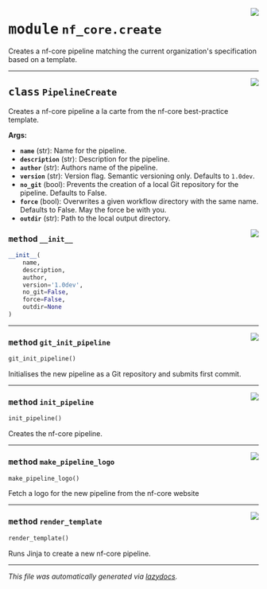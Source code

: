 <!-- markdownlint-disable -->

<a href="../../../../../../tools/nf_core/create.py#L0"><img align="right" style="float:right;" src="https://img.shields.io/badge/-source-cccccc?style=flat-square"></a>

# <kbd>module</kbd> `nf_core.create`

Creates a nf-core pipeline matching the current organization's specification based on a template.

---

<a href="../../../../../../tools/nf_core/create.py#L20"><img align="right" style="float:right;" src="https://img.shields.io/badge/-source-cccccc?style=flat-square"></a>

## <kbd>class</kbd> `PipelineCreate`

Creates a nf-core pipeline a la carte from the nf-core best-practice template.

**Args:**

- <b>`name`</b> (str): Name for the pipeline.
- <b>`description`</b> (str): Description for the pipeline.
- <b>`author`</b> (str): Authors name of the pipeline.
- <b>`version`</b> (str): Version flag. Semantic versioning only. Defaults to `1.0dev`.
- <b>`no_git`</b> (bool): Prevents the creation of a local Git repository for the pipeline. Defaults to False.
- <b>`force`</b> (bool): Overwrites a given workflow directory with the same name. Defaults to False. May the force be with you.
- <b>`outdir`</b> (str): Path to the local output directory.

<a href="../../../../../../tools/nf_core/create.py#L34"><img align="right" style="float:right;" src="https://img.shields.io/badge/-source-cccccc?style=flat-square"></a>

### <kbd>method</kbd> `__init__`

```python
__init__(
    name,
    description,
    author,
    version='1.0dev',
    no_git=False,
    force=False,
    outdir=None
)
```

---

<a href="../../../../../../tools/nf_core/create.py#L166"><img align="right" style="float:right;" src="https://img.shields.io/badge/-source-cccccc?style=flat-square"></a>

### <kbd>method</kbd> `git_init_pipeline`

```python
git_init_pipeline()
```

Initialises the new pipeline as a Git repository and submits first commit.

---

<a href="../../../../../../tools/nf_core/create.py#L48"><img align="right" style="float:right;" src="https://img.shields.io/badge/-source-cccccc?style=flat-square"></a>

### <kbd>method</kbd> `init_pipeline`

```python
init_pipeline()
```

Creates the nf-core pipeline.

---

<a href="../../../../../../tools/nf_core/create.py#L145"><img align="right" style="float:right;" src="https://img.shields.io/badge/-source-cccccc?style=flat-square"></a>

### <kbd>method</kbd> `make_pipeline_logo`

```python
make_pipeline_logo()
```

Fetch a logo for the new pipeline from the nf-core website

---

<a href="../../../../../../tools/nf_core/create.py#L65"><img align="right" style="float:right;" src="https://img.shields.io/badge/-source-cccccc?style=flat-square"></a>

### <kbd>method</kbd> `render_template`

```python
render_template()
```

Runs Jinja to create a new nf-core pipeline.

---

_This file was automatically generated via [lazydocs](https://github.com/ml-tooling/lazydocs)._
